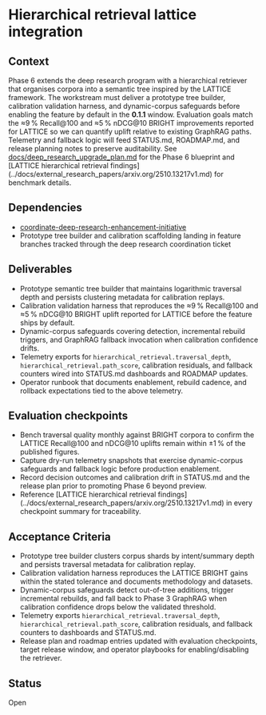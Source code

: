# Hierarchical retrieval lattice integration

## Context
Phase 6 extends the deep research program with a hierarchical retriever that
organises corpora into a semantic tree inspired by the LATTICE framework. The
workstream must deliver a prototype tree builder, calibration validation harness,
and dynamic-corpus safeguards before enabling the feature by default in the
**0.1.1** window. Evaluation goals match the ≈9 % Recall@100 and ≈5 % nDCG@10
BRIGHT improvements reported for LATTICE so we can quantify uplift relative to
existing GraphRAG paths. Telemetry and fallback logic will feed STATUS.md,
ROADMAP.md, and release planning notes to preserve auditability.
See [docs/deep_research_upgrade_plan.md](../docs/deep_research_upgrade_plan.md)
for the Phase 6 blueprint and [LATTICE hierarchical retrieval findings]
(../docs/external_research_papers/arxiv.org/2510.13217v1.md) for benchmark
details.

## Dependencies
- [coordinate-deep-research-enhancement-initiative](coordinate-deep-research-enhancement-initiative.md)
- Prototype tree builder and calibration scaffolding landing in feature branches
  tracked through the deep research coordination ticket

## Deliverables
- Prototype semantic tree builder that maintains logarithmic traversal depth
  and persists clustering metadata for calibration replays.
- Calibration validation harness that reproduces the ≈9 % Recall@100 and ≈5 %
  nDCG@10 BRIGHT uplift reported for LATTICE before the feature ships by
  default.
- Dynamic-corpus safeguards covering detection, incremental rebuild triggers,
  and GraphRAG fallback invocation when calibration confidence drifts.
- Telemetry exports for `hierarchical_retrieval.traversal_depth`,
  `hierarchical_retrieval.path_score`, calibration residuals, and fallback
  counters wired into STATUS.md dashboards and ROADMAP updates.
- Operator runbook that documents enablement, rebuild cadence, and rollback
  expectations tied to the above telemetry.

## Evaluation checkpoints
- Bench traversal quality monthly against BRIGHT corpora to confirm the LATTICE
  Recall@100 and nDCG@10 uplifts remain within ±1 % of the published figures.
- Capture dry-run telemetry snapshots that exercise dynamic-corpus safeguards
  and fallback logic before production enablement.
- Record decision outcomes and calibration drift in STATUS.md and the release
  plan prior to promoting Phase 6 beyond preview.
- Reference [LATTICE hierarchical retrieval findings]
  (../docs/external_research_papers/arxiv.org/2510.13217v1.md) in every
  checkpoint summary for traceability.

## Acceptance Criteria
- Prototype tree builder clusters corpus shards by intent/summary depth and
  persists traversal metadata for calibration replay.
- Calibration validation harness reproduces the LATTICE BRIGHT gains within the
  stated tolerance and documents methodology and datasets.
- Dynamic-corpus safeguards detect out-of-tree additions, trigger incremental
  rebuilds, and fall back to Phase 3 GraphRAG when calibration confidence drops
  below the validated threshold.
- Telemetry exports `hierarchical_retrieval.traversal_depth`,
  `hierarchical_retrieval.path_score`, calibration residuals, and fallback
  counters to dashboards and STATUS.md.
- Release plan and roadmap entries updated with evaluation checkpoints, target
  release window, and operator playbooks for enabling/disabling the retriever.

## Status
Open
